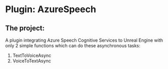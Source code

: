 # Plugin: AzureSpeech
## The project:

A plugin integrating Azure Speech Cognitive Services to Unreal Engine with only 2 simple functions which can do these asynchronous tasks: 
1. TextToVoiceAsync
2. VoiceToTextAsync
